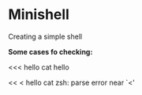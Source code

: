# Minishell
Creating a simple shell

**Some cases fo checking:**

<<< hello cat
hello

 << < hello cat
zsh: parse error near `<'